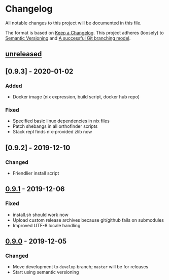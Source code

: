 # Changelog
All notable changes to this project will be documented in this file.

The format is based on [Keep a Changelog](https://keepachangelog.com/en/1.0.0/).
This project adheres (loosely) to [Semantic Versioning](https://semver.org/spec/v2.0.0.html)
and [A successful Git branching model](https://nvie.com/posts/a-successful-git-branching-model/).

## [unreleased]

## [0.9.3] - 2020-01-02
### Added
- Docker image (nix expression, build script, docker hub repo)

### Fixed
- Specified basic linux dependencies in nix files
- Patch shebangs in all orthofinder scripts
- Stack repl finds nix-provided zlib now

## [0.9.2] - 2019-12-10
### Changed
- Friendlier install script

## [0.9.1] - 2019-12-06
### Fixed
- install.sh should work now
- Upload custom release archives because git/github fails on submodules
- Improved UTF-8 locale handling

## [0.9.0] - 2019-12-05
### Changed
- Move development to `develop` branch; `master` will be for releases
- Start using semantic versioning

[unreleased]: https://github.com/jefdaj/shortcut/compare/v0.9.1...HEAD
[0.9.1]: https://github.com/jefdaj/shortcut/releases/tag/v0.9.1
[0.9.0]: https://github.com/jefdaj/shortcut/releases/tag/v0.9.0
